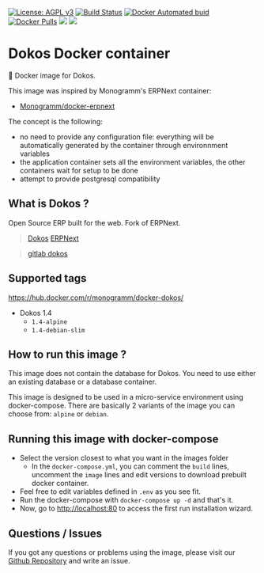 [![License: AGPL v3][uri_license_image]][uri_license]
[![Build Status](https://travis-ci.org/Monogramm/docker-dokos.svg)](https://travis-ci.org/Monogramm/docker-dokos)
[![Docker Automated buid](https://img.shields.io/docker/cloud/build/monogramm/docker-dokos.svg)](https://hub.docker.com/r/monogramm/docker-dokos/)
[![Docker Pulls](https://img.shields.io/docker/pulls/monogramm/docker-dokos.svg)](https://hub.docker.com/r/monogramm/docker-dokos/)
[![](https://images.microbadger.com/badges/version/monogramm/docker-dokos.svg)](https://microbadger.com/images/monogramm/docker-dokos)
[![](https://images.microbadger.com/badges/image/monogramm/docker-dokos.svg)](https://microbadger.com/images/monogramm/docker-dokos)

# Dokos Docker container

:whale: Docker image for Dokos.

This image was inspired by Monogramm's ERPNext container:

-   [Monogramm/docker-erpnext](https://github.com/Monogramm/docker-erpnext)

The concept is the following:

-   no need to provide any configuration file: everything will be automatically generated by the container through environnment variables
-   the application container sets all the environment variables, the other containers wait for setup to be done
-   attempt to provide postgresql compatibility

## What is Dokos ?

Open Source ERP built for the web. Fork of ERPNext.

> [Dokos](https://dokos.io/)
> [ERPNext](https://erpnext.com/)

> [gitlab dokos](https://gitlab.com/dokos/dokos)

## Supported tags

<https://hub.docker.com/r/monogramm/docker-dokos/>

-   Dokos 1.4
    -   `1.4-alpine`
    -   `1.4-debian-slim`

## How to run this image ?

This image does not contain the database for Dokos. You need to use either an existing database or a database container.

This image is designed to be used in a micro-service environment using docker-compose. There are basically 2 variants of the image you can choose from: `alpine` or `debian`.

## Running this image with docker-compose

-   Select the version closest to what you want in the images folder
    -   In the `docker-compose.yml`, you can comment the `build` lines, uncomment the `image` lines and edit versions to download prebuilt docker container.
-   Feel free to edit variables defined in `.env` as you see fit.
-   Run the docker-compose with `docker-compose up -d` and that's it.
-   Now, go to <http://localhost:80> to access the first run installation wizard.

## Questions / Issues

If you got any questions or problems using the image, please visit our [Github Repository](https://github.com/Monogramm/docker-dokos) and write an issue.  

[uri_license]: http://www.gnu.org/licenses/agpl.html

[uri_license_image]: https://img.shields.io/badge/License-AGPL%20v3-blue.svg
